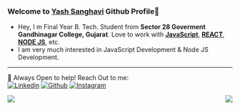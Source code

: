 
### Welcome to [Yash Sanghavi](https:github.com/yash001dev) Github Profile👋

- Hey, I m Final Year B. Tech. Student from **Sector 28 Goverment Gandhinagar College, Gujarat**. Love to work with [**JavaScript**](https://www.javascript.com/), [**REACT**](https://reactjs.org/), [**NODE JS**](https://nodejs.org/en/), etc.
- I am very much interested in JavaScript Development & Node JS Development.

*******
💬 Always Open to help! Reach Out to me: 
<br>
[![Linkedin](https://img.shields.io/badge/linkedin%20-%230077B5.svg?&style=for-the-badge&logo=linkedin&logoColor=white)](https://linkedin.com/in/yash-sanghavi-a15460139)
[![Github](https://img.shields.io/badge/github%20-%23121011.svg?&style=for-the-badge&logo=github&logoColor=white)](https://github.com/yash001dev)
[![Instagram](https://img.shields.io/badge/YashSanghavi64%20-%23E4405F.svg?&style=for-the-badge&logo=Instagram&logoColor=white)](https://www.instagram.co/yash_sanghavi_001/)

<div>
<img align="left" src="https://github-readme-stats.vercel.app/api?username=yash001dev&show_icons=true&hide_border=true&icon_color=5CFF33">
<img align="right" src="https://github-readme-stats.vercel.app/api/top-langs/?username=yash001dev&hide_border=true&hide=javascript,html">
</div>
